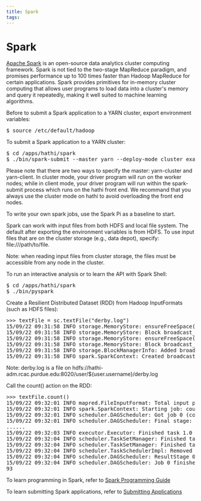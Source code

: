 ```yaml
---
title: Spark
tags:
---
```


# Spark

<a href="http://spark.apache.org">Apache Spark</a> is an open-source data analytics cluster computing framework. Spark is not tied to the two-stage MapReduce paradigm, and promises performance up to 100 times faster than Hadoop MapReduce for certain applications. Spark provides primitives for in-memory cluster computing that allows user programs to load data into a cluster's memory and query it repeatedly, making it well suited to machine learning algorithms.

Before to submit a Spark application to a YARN cluster, export environment variables:

<pre>
$ source /etc/default/hadoop
</pre>

To submit a Spark application to a YARN cluster:

<pre>
$ cd /apps/hathi/spark
$ ./bin/spark-submit --master yarn --deploy-mode cluster examples/src/main/python/pi.py 100
</pre>

Please note that there are two ways to specify the master: yarn-cluster and yarn-client. In cluster mode, your driver program will run on the worker nodes; while in client mode, your driver program will run within the spark-submit process which runs on the hathi front end. We recommand that you always use the cluster mode on hathi to avoid overloading the front end nodes.

To write your own spark jobs, use the Spark Pi as a baseline to start.

Spark can work with input files from both HDFS and local file system. The default after exporting the environment variables is from HDFS. To use input files that are on the cluster storage (e.g., data depot), specify: file:///path/to/file.

Note: when reading input files from cluster storage, the files must be accessible from any node in the cluster.

To run an interactive analysis or to learn the API with Spark Shell:

<pre>
$ cd /apps/hathi/spark
$ ./bin/pyspark
</pre>

Create a Resilient Distributed Dataset (RDD) from Hadoop InputFormats (such as HDFS files):

<pre>
>>> textFile = sc.textFile("derby.log")
15/09/22 09:31:58 INFO storage.MemoryStore: ensureFreeSpace(67728) called with curMem=122343, maxMem=278302556
15/09/22 09:31:58 INFO storage.MemoryStore: Block broadcast_1 stored as values in memory (estimated size 66.1 KB, free 265.2 MB)
15/09/22 09:31:58 INFO storage.MemoryStore: ensureFreeSpace(14729) called with curMem=190071, maxMem=278302556
15/09/22 09:31:58 INFO storage.MemoryStore: Block broadcast_1_piece0 stored as bytes in memory (estimated size 14.4 KB, free 265.2 MB)
15/09/22 09:31:58 INFO storage.BlockManagerInfo: Added broadcast_1_piece0 in memory on localhost:57813 (size: 14.4 KB, free: 265.4 MB)
15/09/22 09:31:58 INFO spark.SparkContext: Created broadcast 1 from textFile at NativeMethodAccessorImpl.java:-2
</pre>

Note: derby.log is a file on hdfs://hathi-adm.rcac.purdue.edu:8020/user/${user.username}/derby.log

Call the count() action on the RDD:

<pre>
>>> textFile.count()
15/09/22 09:32:01 INFO mapred.FileInputFormat: Total input paths to process : 1
15/09/22 09:32:01 INFO spark.SparkContext: Starting job: count at <stdin>:1
15/09/22 09:32:01 INFO scheduler.DAGScheduler: Got job 0 (count at <stdin>:1) with 2 output partitions (allowLocal=false)
15/09/22 09:32:01 INFO scheduler.DAGScheduler: Final stage: ResultStage 0(count at <stdin>:1)
......
15/09/22 09:32:03 INFO executor.Executor: Finished task 1.0 in stage 0.0 (TID 1). 1870 bytes result sent to driver
15/09/22 09:32:04 INFO scheduler.TaskSetManager: Finished task 0.0 in stage 0.0 (TID 0) in 2254 ms on localhost (1/2)
15/09/22 09:32:04 INFO scheduler.TaskSetManager: Finished task 1.0 in stage 0.0 (TID 1) in 2220 ms on localhost (2/2)
15/09/22 09:32:04 INFO scheduler.TaskSchedulerImpl: Removed TaskSet 0.0, whose tasks have all completed, from pool 
15/09/22 09:32:04 INFO scheduler.DAGScheduler: ResultStage 0 (count at <stdin>:1) finished in 2.317 s
15/09/22 09:32:04 INFO scheduler.DAGScheduler: Job 0 finished: count at <stdin>:1, took 2.548350 s
93
</pre>

To learn programming in Spark, refer to <a href="http://spark.apache.org/docs/latest/programming-guide.html">Spark Programming Guide</a> 

To learn submitting Spark applications, refer to <a href="http://spark.apache.org/docs/latest/submitting-applications.html">Submitting Applications</a> 
